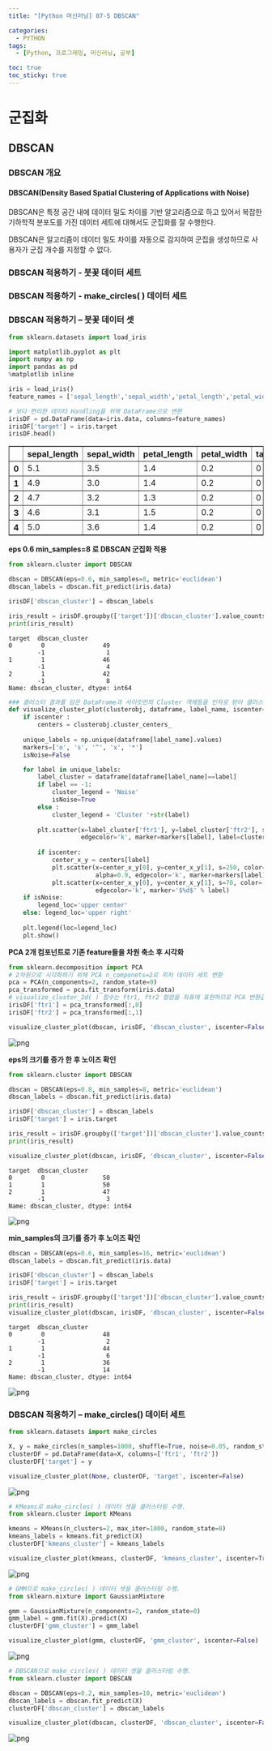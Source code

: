 ```yaml
---
title: "[Python 머신러닝] 07-5 DBSCAN"

categories: 
  - PYTHON
tags:
  - [Python, 프로그래밍, 머신러닝, 공부]

toc: true
toc_sticky: true
---
```


# 군집화


## DBSCAN


### DBSCAN 개요

#### DBSCAN(Density Based Spatial Clustering of Applications with Noise)

DBSCAN은 특정 공간 내에 데이터 밀도 차이를 기반 알고리즘으로 하고 있어서 복잡한 기하학적 분포도를 가진 데이터 세트에 대해서도 군집화를 잘 수행한다.


DBSCAN은 알고리즘이 데이터 밀도 차이를 자동으로 감지하여 군집을 생성하므로 사용자가 군집 개수를 지정할 수 없다.


### DBSCAN 적용하기 - 붓꽃 데이터 세트



### DBSCAN 적용하기 - make_circles( ) 데이터 세트






### DBSCAN 적용하기 – 붓꽃 데이터 셋


```python
from sklearn.datasets import load_iris

import matplotlib.pyplot as plt
import numpy as np
import pandas as pd
%matplotlib inline

iris = load_iris()
feature_names = ['sepal_length','sepal_width','petal_length','petal_width']

# 보다 편리한 데이타 Handling을 위해 DataFrame으로 변환
irisDF = pd.DataFrame(data=iris.data, columns=feature_names)
irisDF['target'] = iris.target
irisDF.head()
```




<div>
<style scoped>
    .dataframe tbody tr th:only-of-type {
        vertical-align: middle;
    }

    .dataframe tbody tr th {
        vertical-align: top;
    }

    .dataframe thead th {
        text-align: right;
    }
</style>
<table border="1" class="dataframe">
  <thead>
    <tr style="text-align: right;">
      <th></th>
      <th>sepal_length</th>
      <th>sepal_width</th>
      <th>petal_length</th>
      <th>petal_width</th>
      <th>target</th>
    </tr>
  </thead>
  <tbody>
    <tr>
      <th>0</th>
      <td>5.1</td>
      <td>3.5</td>
      <td>1.4</td>
      <td>0.2</td>
      <td>0</td>
    </tr>
    <tr>
      <th>1</th>
      <td>4.9</td>
      <td>3.0</td>
      <td>1.4</td>
      <td>0.2</td>
      <td>0</td>
    </tr>
    <tr>
      <th>2</th>
      <td>4.7</td>
      <td>3.2</td>
      <td>1.3</td>
      <td>0.2</td>
      <td>0</td>
    </tr>
    <tr>
      <th>3</th>
      <td>4.6</td>
      <td>3.1</td>
      <td>1.5</td>
      <td>0.2</td>
      <td>0</td>
    </tr>
    <tr>
      <th>4</th>
      <td>5.0</td>
      <td>3.6</td>
      <td>1.4</td>
      <td>0.2</td>
      <td>0</td>
    </tr>
  </tbody>
</table>
</div>



**eps 0.6 min_samples=8 로 DBSCAN 군집화 적용**


```python
from sklearn.cluster import DBSCAN

dbscan = DBSCAN(eps=0.6, min_samples=8, metric='euclidean')
dbscan_labels = dbscan.fit_predict(iris.data)

irisDF['dbscan_cluster'] = dbscan_labels

iris_result = irisDF.groupby(['target'])['dbscan_cluster'].value_counts()
print(iris_result)
```

    target  dbscan_cluster
    0        0                49
            -1                 1
    1        1                46
            -1                 4
    2        1                42
            -1                 8
    Name: dbscan_cluster, dtype: int64
    


```python
### 클러스터 결과를 담은 DataFrame과 사이킷런의 Cluster 객체등을 인자로 받아 클러스터링 결과를 시각화하는 함수  
def visualize_cluster_plot(clusterobj, dataframe, label_name, iscenter=True):
    if iscenter :
        centers = clusterobj.cluster_centers_
        
    unique_labels = np.unique(dataframe[label_name].values)
    markers=['o', 's', '^', 'x', '*']
    isNoise=False

    for label in unique_labels:
        label_cluster = dataframe[dataframe[label_name]==label]
        if label == -1:
            cluster_legend = 'Noise'
            isNoise=True
        else :
            cluster_legend = 'Cluster '+str(label)
        
        plt.scatter(x=label_cluster['ftr1'], y=label_cluster['ftr2'], s=70,\
                    edgecolor='k', marker=markers[label], label=cluster_legend)
        
        if iscenter:
            center_x_y = centers[label]
            plt.scatter(x=center_x_y[0], y=center_x_y[1], s=250, color='white',
                        alpha=0.9, edgecolor='k', marker=markers[label])
            plt.scatter(x=center_x_y[0], y=center_x_y[1], s=70, color='k',\
                        edgecolor='k', marker='$%d$' % label)
    if isNoise:
        legend_loc='upper center'
    else: legend_loc='upper right'
    
    plt.legend(loc=legend_loc)
    plt.show()
```

**PCA 2개 컴포넌트로 기존 feature들을 차원 축소 후 시각화**


```python
from sklearn.decomposition import PCA
# 2차원으로 시각화하기 위해 PCA n_componets=2로 피처 데이터 세트 변환
pca = PCA(n_components=2, random_state=0)
pca_transformed = pca.fit_transform(iris.data)
# visualize_cluster_2d( ) 함수는 ftr1, ftr2 컬럼을 좌표에 표현하므로 PCA 변환값을 해당 컬럼으로 생성
irisDF['ftr1'] = pca_transformed[:,0]
irisDF['ftr2'] = pca_transformed[:,1]

visualize_cluster_plot(dbscan, irisDF, 'dbscan_cluster', iscenter=False)
```


    
![png](output_6_0.png)
    


**eps의 크기를 증가 한 후 노이즈 확인**


```python
from sklearn.cluster import DBSCAN

dbscan = DBSCAN(eps=0.8, min_samples=8, metric='euclidean')
dbscan_labels = dbscan.fit_predict(iris.data)

irisDF['dbscan_cluster'] = dbscan_labels
irisDF['target'] = iris.target

iris_result = irisDF.groupby(['target'])['dbscan_cluster'].value_counts()
print(iris_result)

visualize_cluster_plot(dbscan, irisDF, 'dbscan_cluster', iscenter=False)

```

    target  dbscan_cluster
    0        0                50
    1        1                50
    2        1                47
            -1                 3
    Name: dbscan_cluster, dtype: int64
    


    
![png](output_8_1.png)
    


**min_samples의 크기를 증가 후 노이즈 확인**


```python
dbscan = DBSCAN(eps=0.6, min_samples=16, metric='euclidean')
dbscan_labels = dbscan.fit_predict(iris.data)

irisDF['dbscan_cluster'] = dbscan_labels
irisDF['target'] = iris.target

iris_result = irisDF.groupby(['target'])['dbscan_cluster'].value_counts()
print(iris_result)
visualize_cluster_plot(dbscan, irisDF, 'dbscan_cluster', iscenter=False)
```

    target  dbscan_cluster
    0        0                48
            -1                 2
    1        1                44
            -1                 6
    2        1                36
            -1                14
    Name: dbscan_cluster, dtype: int64
    


    
![png](output_10_1.png)
    


### DBSCAN 적용하기 – make_circles() 데이터 세트


```python
from sklearn.datasets import make_circles

X, y = make_circles(n_samples=1000, shuffle=True, noise=0.05, random_state=0, factor=0.5)
clusterDF = pd.DataFrame(data=X, columns=['ftr1', 'ftr2'])
clusterDF['target'] = y

visualize_cluster_plot(None, clusterDF, 'target', iscenter=False)

```


    
![png](output_12_0.png)
    



```python
# KMeans로 make_circles( ) 데이터 셋을 클러스터링 수행. 
from sklearn.cluster import KMeans

kmeans = KMeans(n_clusters=2, max_iter=1000, random_state=0)
kmeans_labels = kmeans.fit_predict(X)
clusterDF['kmeans_cluster'] = kmeans_labels

visualize_cluster_plot(kmeans, clusterDF, 'kmeans_cluster', iscenter=True)

```


    
![png](output_13_0.png)
    



```python
# GMM으로 make_circles( ) 데이터 셋을 클러스터링 수행. 
from sklearn.mixture import GaussianMixture

gmm = GaussianMixture(n_components=2, random_state=0)
gmm_label = gmm.fit(X).predict(X)
clusterDF['gmm_cluster'] = gmm_label

visualize_cluster_plot(gmm, clusterDF, 'gmm_cluster', iscenter=False)

```


    
![png](output_14_0.png)
    



```python
# DBSCAN으로 make_circles( ) 데이터 셋을 클러스터링 수행. 
from sklearn.cluster import DBSCAN

dbscan = DBSCAN(eps=0.2, min_samples=10, metric='euclidean')
dbscan_labels = dbscan.fit_predict(X)
clusterDF['dbscan_cluster'] = dbscan_labels

visualize_cluster_plot(dbscan, clusterDF, 'dbscan_cluster', iscenter=False)

```


    
![png](output_15_0.png)
    



```python

```
